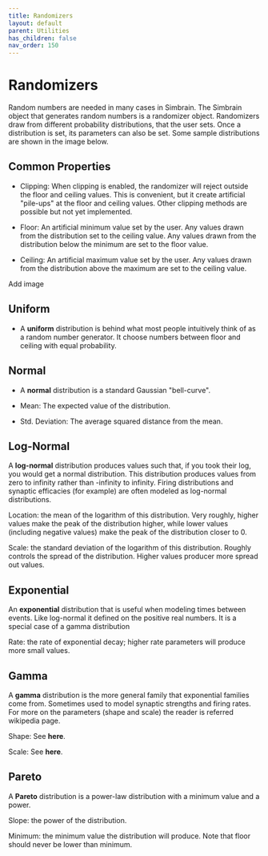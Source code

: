 ```yaml
---
title: Randomizers
layout: default
parent: Utilities
has_children: false
nav_order: 150
---
```


# Randomizers

Random numbers are needed in many cases in Simbrain. The Simbrain object that generates random numbers is a randomizer object. Randomizers draw from different probability distributions, that the user sets. Once a distribution is set, its parameters can also be set. Some sample distributions are shown in the image below.

## Common Properties

- Clipping: When clipping is enabled, the randomizer will reject outside the floor and ceiling values. This is convenient, but it create artificial "pile-ups" at the floor and ceiling values. Other clipping methods are possible but not yet implemented.

- Floor: An artificial minimum value set by the user. Any values drawn from the distribution set to the ceiling value. Any values drawn from the distribution below the minimum are set to the floor value.

- Ceiling: An artificial maximum value set by the user. Any values drawn from the distribution above the maximum are set to the ceiling value.

<!-- TODO --> Add image

## Uniform

- A **uniform** distribution is behind what most people intuitively think of as a random number generator. It choose numbers between floor and ceiling with equal probability.

## Normal

- A **normal** distribution is a standard Gaussian "bell-curve".

- Mean: The expected value of the distribution.

- Std. Deviation: The average squared distance from the mean.

## Log-Normal

A **log-normal** distribution produces values such that, if you took their log, you would get a normal distribution. This distribution produces values from zero to infinity rather than -infinity to infinity. Firing distributions and synaptic efficacies (for example) are often modeled as log-normal distributions.

Location: the mean of the logarithm of this distribution. Very roughly, higher values make the peak of the distribution higher, while lower values (including negative values) make the peak of the distribution closer to 0.

Scale: the standard deviation of the logarithm of this distribution. Roughly controls the spread of the distribution. Higher values producer more spread out values.

## Exponential

An **exponential** distribution that is useful when modeling times between events. Like log-normal it defined on the positive real numbers. It is a special case of a gamma distribution

Rate: the rate of exponential decay; higher rate parameters will produce more small values.

## Gamma

A **gamma** distribution is the more general family that exponential families come from. Sometimes used to model synaptic strengths and firing rates. For more on the parameters (shape and scale) the reader is referred wikipedia page.

Shape: See **here**.

Scale: See **here**.

## Pareto

A **Pareto** distribution is a power-law distribution with a minimum value and a power.

Slope: the power of the distribution.

Minimum: the minimum value the distribution will produce. Note that floor should never be lower than minimum.